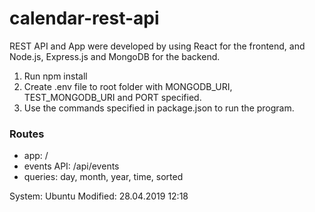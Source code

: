 # calendar-rest-api

REST API and App were developed by using React for the frontend, and Node.js, Express.js and MongoDB for the backend. 

1) Run npm install
2) Create .env file to root folder with MONGODB_URI, TEST_MONGODB_URI and PORT specified.
3) Use the commands specified in package.json to run the program.

### Routes
- app: /
- events API: /api/events
- queries: day, month, year, time, sorted

System: Ubuntu
Modified: 28.04.2019 12:18
